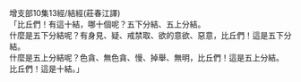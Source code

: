 增支部10集13經/結經(莊春江譯)  
「比丘們！有這十結，哪十個呢？五下分結、五上分結。  
什麼是五下分結呢？有身見、疑、戒禁取、欲的意欲、惡意，比丘們！這是五下分結。  
什麼是五上分結呢？色貪、無色貪、慢、掉舉、無明，比丘們！這是五上分結。  
比丘們！這是十結。」  
  
  
